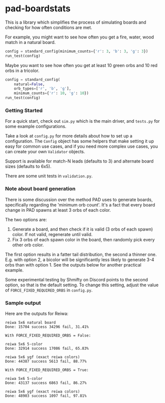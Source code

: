 # pad-boardstats

This is a library which simplifies the process of simulating boards and
checking for how often conditions are met.

For example, you might want to see how often you get a fire, water, wood match
in a natural board. 

```python
config = standard_config(minimum_counts={'r': 3, 'b': 3, 'g': 3})
run_test(config)
```

Maybe you want to see how often you get at least 10 green orbs and 10 red orbs
in a tricolor.

```python
config = standard_config(
    natural=False,
    orb_types=['r', 'b', 'g'],
    minimum_counts={'r': 10, 'g': 10})
run_test(config)
```

### Getting Started

For a quick start, check out `sim.py` which is the main driver, and `tests.py`
for some example configurations.

Take a look at `config.py` for more details about how to set up a
configuration. The `Config` object has some helpers that make setting it up
easy for common use cases, and if you need more complex use cases, you can create
your own `Validator` objects.

Support is available for match-N leads (defaults to 3) and alternate board
sizes (defaults to 6x5).

There are some unit tests in `validation.py`.

### Note about board generation

There is some discussion over the method PAD uses to generate boards,
specifically regarding the 'minimum orb count'. It's a fact that every board
change in PAD spawns at least 3 orbs of each color. 

The two options are:
1) Generate a board, and then check if it is valid (3 orbs of each spawn)
color. If not valid, regenerate until valid.
2) Fix 3 orbs of each spawn color in the board, then randomly pick every
other orb color.

The first option results in a fatter tail distribution, the second a thinner
one. E.g. with option 2, a bicolor will be significantly less likely to
generate 3-4 orbs than with option 1. See the outputs below for another
practical example.

Some experimental testing by Shmifty on Discord points to the second option, so
that is the default setting. To change this setting, adjust the value of
`FORCE_FIXED_REQUIRED_ORBS` in `config.py`.

### Sample output

Here are the outputs for Reiwa:

```
reiwa 5x6 natural board
Done: 15704 success 34296 fail, 31.41%

With FORCE_FIXED_REQUIRED_ORBS = False:

reiwa 5x6 5-color
Done: 32914 success 17086 fail, 65.83%

reiwa 5x6 ygf (exact reiwa colors)
Done: 44387 success 5613 fail, 88.77%

With FORCE_FIXED_REQUIRED_ORBS = True:

reiwa 5x6 5-color
Done: 43137 success 6863 fail, 86.27%

reiwa 5x6 ygf (exact reiwa colors)
Done: 48903 success 1097 fail, 97.81%
```
